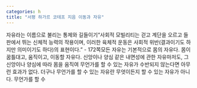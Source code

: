 ```yaml
---
categories: h
title: "서평 하가르 코테프 지음 이동과 자유"
---
```

자유라는 이름으로 불리는 통제와 길들이기“사회적 모빌리티는 걷고 계단을 오르고 들판에서 뛰는 신체적 능력의 작용이며, 이러한 육체적 운동은 사회적 위반(결과이기도 하지만 의미이기도 하다)의 표현이다.” - 172쪽모든 자유는 기본적으로 몸의 자유다. 몸이 꿈틀대고, 움직이고, 이동할 자유다. 신앙이나 양심 같은 내면성에 관한 자유마저도, 그 신앙이나 양심에 따라 몸을 움직여 무언가를 할 수 있는 자유가 수반되지 않는다면 아무런 효과가 없다. 더구나 무언가를 할 수 있는 자유란 무엇이든지 할 수 있는 자유가 아니다. 무언가를 할 수